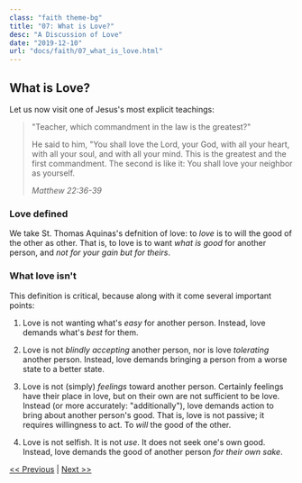 ```yaml
---
class: "faith theme-bg"
title: "07: What is Love?"
desc: "A Discussion of Love"
date: "2019-12-10"
url: "docs/faith/07_what_is_love.html"
---
```


## What is Love?

Let us now visit one of Jesus's most explicit teachings:

<blockquote cite="http://www.usccb.org/bible/matthew/22">
  <p>"Teacher, which commandment in the law is the greatest?"</p>
  <p>He said to him, "You shall love the Lord, your God, with all your heart,
     with all your soul, and with all your mind. This is the greatest and the first commandment.
     The second is like it: You shall love your neighbor as yourself.</p>
  <footer><cite>Matthew 22:36-39</cite></footer>
</blockquote>

### Love defined

We take St. Thomas Aquinas's defnition of love: to <dfn>love</dfn> is to will the good of the
other as other. That is, to love is to want *what is good* for another person, and 
*not for your gain but for theirs*.

### What love isn't

This definition is critical, because along with it come several important points:

1. Love is not wanting what's *easy* for another person. Instead, love demands what's *best* for them.

2. Love is not *blindly accepting* another person, nor is love *tolerating* another person.
   Instead, love demands bringing a person from a worse state to a better state.

3. Love is not (simply) *feelings* toward another person. Certainly feelings have their
   place in love, but on their own are not sufficient to be love. Instead (or more accurately: "additionally"),
   love demands action to bring about another person's good. That is, love is not passive; it requires willingness
   to act. To *will* the good of the other.

6. Love is not selfish. It is not *use*. It does not seek one's own good. Instead, love demands the
   good of another person *for their own sake*.



[&lt;&lt; Previous](06_lamb_of_God.html) | [Next &gt;&gt;]()
